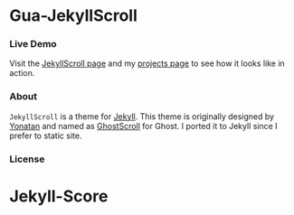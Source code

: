 # Gua-JekyllScroll

### Live Demo

Visit the [JekyllScroll page](http://jekyllscroll.onevcat.com) and my [projects page](http://project.onevcat.com) to see how it looks like in action.

### About

`JekyllScroll` is a theme for [Jekyll](http://jekyllrb.com). This theme is 
originally designed by [Yonatan](http://grmmph.com/) and named as 
[GhostScroll](http://ghostscroll.grmmph.com) for Ghost. I ported it to Jekyll since 
I prefer to static site.

### License

# Jekyll-Score
